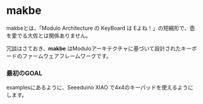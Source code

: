 # makbe

makbeとは、「Modulo Architecture の KeyBoard は Eよね！」の短縮形で、壺を愛でる大佐とは関係ありません。

冗談はさておき、**makbe** はModuloアーキテクチャに基づいて設計されたキーボードのファームウェアフレームワークです。

### 最初のGOAL

examplesにあるように、Seeeduino XIAO で4x4のキーパッドを使えるようにします。
